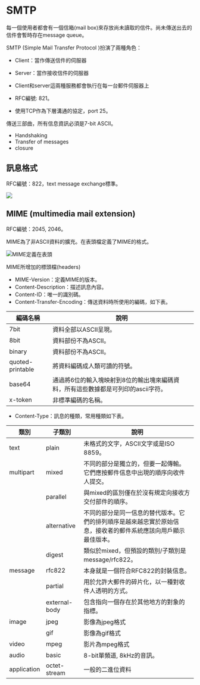 # SMTP

每一個使用者都會有一個信箱(mail box)來存放尚未讀取的信件。尚未傳送出去的信件會暫時存在message queue。

SMTP (Simple Mail Transfer Protocol)扮演了兩種角色：

* Client：當作傳送信件的伺服器
* Server：當作接收信件的伺服器
* Client和server這兩種服務都會執行在每一台郵件伺服器上



* RFC編號: 821。
* 使用TCP作為下層溝通的協定，port 25。

傳送三部曲，所有信息資訊必須是7-bit ASCII。

* Handshaking
* Transfer of messages
* closure

## 訊息格式

RFC編號：822，text message exchange標準。

![](../.gitbook/assets/smtp\_message-min.png)




MIME (multimedia mail extension)
--------------------------------

RFC編號：2045, 2046。

MIME為了非ASCII資料的擴充。在表頭檔定義了MIME的格式。

![MIME定義在表頭](../.gitbook/assets/MIME\_extension-min.png)

MIME所增加的標頭檔(headers)

* MIME-Version：定義MIME的版本。
* Content-Description：描述訊息內容。
* Content-ID：唯一的識別碼。
* Content-Transfer-Encoding：傳送資料時所使用的編碼，如下表。

| 編碼名稱             | 說明                                           |
| ---------------- | -------------------------------------------- |
| 7bit             | 資料全部以ASCII呈現。                                |
| 8bit             | 資料部份不為ASCII。                                 |
| binary           | 資料部份不為ASCII。                                 |
| quoted-printable | 將資料編碼成人類可讀的符號。                               |
| base64           | 通過將6位的輸入塊映射到8位的輸出塊來編碼資料，所有這些數據都是可列印的ascii字符。 |
| x-token          | 非標準編碼的名稱。                                    |



* Content-Type：訊息的種類，常用種類如下表。

| 類別          | 子類別           | 說明                                                      |
| ----------- | ------------- | ------------------------------------------------------- |
| text        | plain         | 未格式的文字，ASCII文字或是ISO 8859。                               |
| multipart   | mixed         | 不同的部分是獨立的，但要一起傳輸。它們應按郵件信息中出現的順序向收件人提交。                  |
|             | parallel      | 與mixed的區別僅在於沒有規定向接收方交付部件的順序。                            |
|             | alternative   | 不同的部分是同一信息的替代版本。它們的排列順序是越來越忠實於原始信息，接收者的郵件系統應該向用戶顯示最佳版本。 |
|             | digest        | 類似於mixed，但預設的類別/子類別是message/rfc822。                     |
| message     | rfc822        | 本身就是一個符合RFC822的封裝信息。                                    |
|             | partial       | 用於允許大郵件的碎片化，以一種對收件人透明的方式。                               |
|             | external-body | 包含指向一個存在於其他地方的對象的指標。                                    |
| image       | jpeg          | 影像為jpeg格式                                               |
|             | gif           | 影像為gif格式                                                |
| video       | mpeg          | 影片為mpeg格式                                               |
| audio       | basic         | 8-bit單頻道, 8kHz的音訊。                                      |
| application | octet-stream  | 一般的二進位資料                                                |



